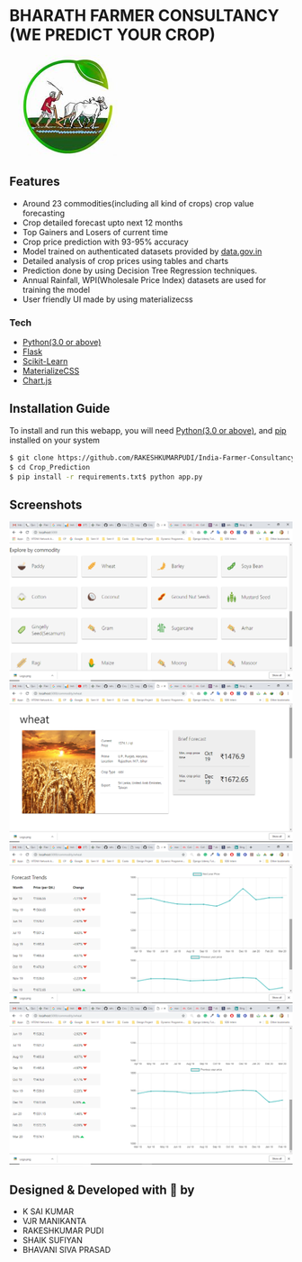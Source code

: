 # BHARATH FARMER CONSULTANCY (WE PREDICT YOUR CROP)
[![BHARATH FARMER CONSULTANCY](https://github.com/RAKESHKUMARPUDI/India-Farmer-Consultancy/blob/master/static/kisan.jpg)](https://github.com/RAKESHKUMARPUDI/India-Farmer-Consultancy)

## Features
  - Around 23 commodities(including all kind of crops) crop value forecasting
  - Crop detailed forecast upto next 12 months
  - Top Gainers and Losers of current time
  - Crop price prediction with 93-95% accuracy
  - Model trained on authenticated datasets provided by [data.gov.in](https://data.gov.in)
  - Detailed analysis of crop prices using tables and charts
  - Prediction done by using Decision Tree Regression techniques.
  - Annual Rainfall, WPI(Wholesale Price Index) datasets are used for training the model
  - User friendly UI made by using materializecss
 
### Tech
* [Python(3.0 or above)](https://www.python.org/)
* [Flask](http://flask.pocoo.org/)
* [Scikit-Learn](https://scikit-learn.org/)
* [MaterializeCSS](https://materializecss.com/)
* [Chart.js](https://www.chartjs.org/)

## Installation Guide
To install and run this webapp, you will need [Python(3.0 or above)](https://www.python.org/), and [pip](https://pypi.org/project/pip/) installed on your system
```sh
$ git clone https://github.com/RAKESHKUMARPUDI/India-Farmer-Consultancy.git
$ cd Crop_Prediction
$ pip install -r requirements.txt$ python app.py
```

## Screenshots
[![BHARATH FARMER CONSULTANCY](https://github.com/RAKESHKUMARPUDI/India-Farmer-Consultancy/blob/master/static/Screenshot%20(24).png)](https://github.com/RAKESHKUMARPUDI/India-Farmer-Consultancy)
[![BHARATH FARMER CONSULTANCY](https://github.com/RAKESHKUMARPUDI/India-Farmer-Consultancy/blob/master/static/Screenshot%20(25).png)](https://github.com/RAKESHKUMARPUDI/India-Farmer-Consultancy)
[![BHARATH FARMER CONSULTANCY](https://github.com/RAKESHKUMARPUDI/India-Farmer-Consultancy/blob/master/static/Screenshot%20(26).png)](https://github.com/RAKESHKUMARPUDI/India-Farmer-Consultancy)
[![BHARATH FARMER CONSULTANCY](https://github.com/RAKESHKUMARPUDI/India-Farmer-Consultancy/blob/master/static/Screenshot%20(27).png)](https://github.com/RAKESHKUMARPUDI/India-Farmer-Consultancy)

## Designed & Developed with :sparkling_heart: by
- K SAI KUMAR
- VJR MANIKANTA
- RAKESHKUMAR PUDI
- SHAIK SUFIYAN
- BHAVANI SIVA PRASAD
